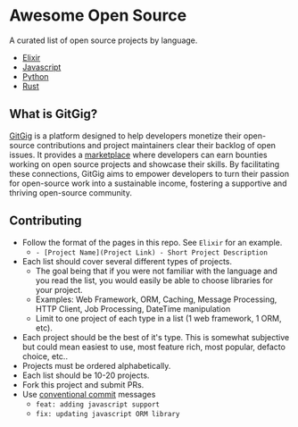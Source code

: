 # Awesome Open Source

A curated list of open source projects by language.

- [Elixir](docs/elixir.md)
- [Javascript](docs/javascript.md)
- [Python](docs/python.md)
- [Rust](docs/rust.md)

## What is GitGig?

[GitGig](https://gitgig.io/) is a platform designed to help developers monetize their open-source contributions and 
project maintainers clear their backlog of open issues. It provides a [marketplace](https://app.gitgig.io/) where 
developers can earn bounties working on open source projects and showcase their skills. By facilitating these 
connections, GitGig aims to empower developers to turn their passion for open-source work into a sustainable
income, fostering a supportive and thriving open-source community.

## Contributing

- Follow the format of the pages in this repo. See `Elixir` for an example.
  - `- [Project Name](Project Link) - Short Project Description`
- Each list should cover several different types of projects. 
  - The goal being that if you were not familiar with the language and you read the list, you would easily be able to choose libraries for your project.
  - Examples: Web Framework, ORM, Caching, Message Processing, HTTP Client, Job Processing, DateTime manipulation
  - Limit to one project of each type in a list (1 web framework, 1 ORM, etc).
- Each project should be the best of it's type. This is somewhat subjective but could mean easiest to use, most feature rich, most popular, defacto choice, etc..
- Projects must be ordered alphabetically.
- Each list should be 10-20 projects.
- Fork this project and submit PRs.
- Use [conventional commit](https://www.conventionalcommits.org/) messages
  - `feat: adding javascript support`
  - `fix: updating javascript ORM library`
